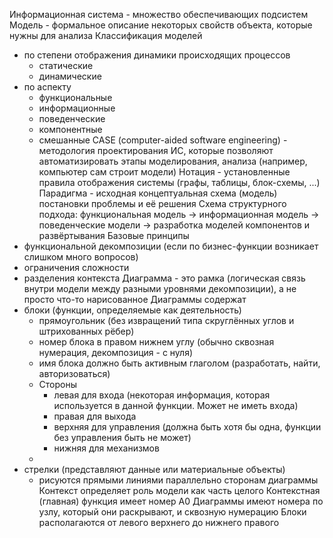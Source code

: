 Информационная система - множество обеспечивающих подсистем
Модель - формальное описание некоторых свойств объекта, которые нужны для анализа
Классификация моделей
- по степени отображения динамики происходящих процессов
	- статические
	- динамические
- по аспекту
	- функциональные
	- информационные
	- поведенческие
	- компонентные
	- смешанные
CASE (computer-aided software engineering) - методология проектирования ИС, которые позволяют автоматизировать этапы моделирования, анализа (например, компьютер сам строит модели)
Нотация - установленные правила отображения системы (графы, таблицы, блок-схемы, ...)
Парадигма - исходная концептуальная схема (модель) постановки проблемы и её решения
Схема структурного подхода: функциональная модель -> информационная модель -> поведенческие модели -> разработка моделей компонентов и развёртывания
Базовые принципы
- функциональной декомпозиции (если по бизнес-функции возникает слишком много вопросов)
- ограничения сложности
- разделения контекста
Диаграмма - это рамка (логическая связь внутри модели между разными уровнями декомпозиции), а не просто что-то нарисованное
Диаграммы содержат
- блоки (функции, определяемые как деятельность)
	- прямоугольник (без извращений типа скруглённых углов и штрихованных рёбер)
	- номер блока в правом нижнем углу (обычно сквозная нумерация, декомпозиция - с нуля)
	- имя блока должно быть активным глаголом (разработать, найти, авторизоваться)
	- Стороны
		- левая для входа (некоторая информация, которая используется в данной функции. Может не иметь входа)
		- правая для выхода
		- верхняя для управления (должна быть хотя бы одна, функции без управления быть не может)
		- нижняя для механизмов
	- 
- стрелки (представляют данные или материальные объекты)
	- рисуются прямыми линиями параллельно сторонам диаграммы
Контекст определяет роль модели как часть целого
Контекстная (главная) функция имеет номер А0
Диаграммы имеют номера по узлу, который они раскрывают, и сквозную нумерацию
Блоки располагаются от левого верхнего до нижнего правого